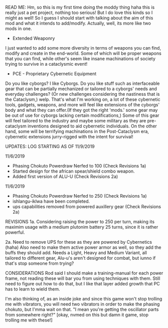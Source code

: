 READ ME:
Hm, so this is my first time doing the moddy thing haha this is really just a pet project, nothing too serious! But I do love this kinds so I might as well! So I guess I should start with talking about the aim of this mod and what it intends to add/modify. Actually, well, its more like two mods in one.

* Extended Weaponry

I just wanted to add some more diversity in terms of weapons you can find, modify and create in the end-world. Some of which will be proper weapons that you can find, while other's seem like insane machinations of society trying to survive in a cataclysmic event!

* PCE - Proprietary Cybernetic Equipment

Do you like cyborgs? I like Cyborgs. Do you like stuff such as interfaceable gear that can be partially mechanized or tailored to a cyborgs' needs and everyday challenges? (Or new challenges considering the nastiness that is the Cataclysm,) welp. That's what I'm working on, a lot of these cybernetic tools, gadgets, weapons, and more will feel like extensions of the cyborgs' body and what they can offer.(If they got the right 'mods.' some gear may be out of use for cyborgs lacking certain modifications,) Some of this gear will feel tailored to the industry and maybe some military as they are pre-cataclysm inventions designed to aid cybernetic individuals. On the other hand, some will be terrifying machinations in the Post-Cataclysm era, cybernetic extensions jurry-rigged with the intent for survival!

UPDATES:
LOG STARTING AS OF 11/9/2019

11/6/2019
* Phasing Chokuto Powerdraw Nerfed to 100 (Check Revisions 1a)
* Started design for the african spear/shield combo weapon.
* Added first version of ALU-U (Check Revisions 2a)

11/6/2019
* Phasing Chokuto Powerdraw Nerfed to 250 (Check Revisions 1a)
* ishlangu-iklwa have been completed.
* ups capabilities removed from powered auxillery gear (Check Revisions 2a)

REVISIONS
1a. Considering raising the power to 250 per turn, making its maximim usage with a medium plutonim battery 25 turns, since it is rather powerful.

2a. Need to remove UPS for these as they are powered by Cybernetics (haha) Also need to make them active power armor as well, so they add the buffs they should add. Needs a Light, Heavy and Medium Variant, all tailored to different gear, Alu-u's aren't designed for combat, but iunno if that's stop someone from trying?

CONSIDERATIONS
Rod said I should make a training-manual for each power frame, not reading these will bar you from using techniques with them. Still need to figure out how to do that, but I like that layer added growth that PC has to learn to wield them. 

I'm also thinking of, as an inside joke and since this game won't stop trolling me with vibrators, you will need two vibrators in order to make the phasing chokuto, but I'mma wait on that. "I mean you're getting the oscillator parts from somewhere right?" [okay, nvmed on this but damn it game, stop trolling me with these!]
